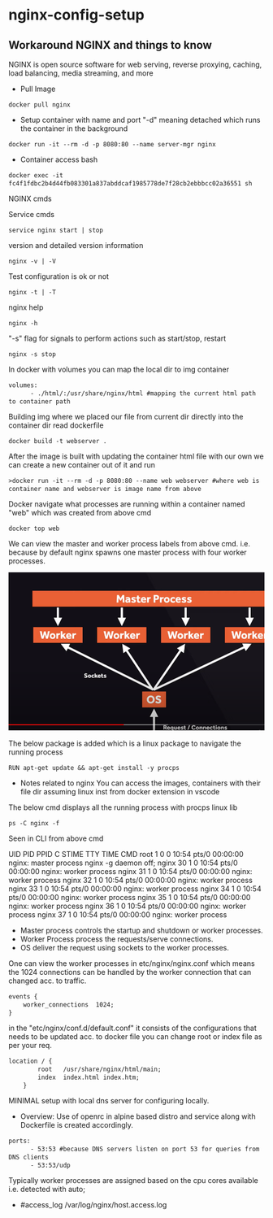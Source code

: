 # nginx-config-setup

## Workaround NGINX and things to know

NGINX is open source software for web serving, reverse proxying, caching, load balancing, media streaming, and more

- Pull Image

```
docker pull nginx
```

- Setup container with name and port
  "-d" meaning detached which runs the container in the background

```
docker run -it --rm -d -p 8080:80 --name server-mgr nginx
```

- Container access bash

```
docker exec -it fc4f1fdbc2b4d44fb083301a837abddcaf1985778de7f28cb2ebbbcc02a36551 sh
```

NGINX cmds

Service cmds

```
service nginx start | stop
```

version and detailed version information

```
nginx -v | -V
```

Test configuration is ok or not

```
nginx -t | -T
```

nginx help

```
nginx -h
```

"-s" flag for signals to perform actions such as start/stop, restart

```
nginx -s stop
```

In docker with volumes you can map the local dir to img container

```
volumes:
      - ./html/:/usr/share/nginx/html #mapping the current html path to container path

```

Building img where we placed our file from current dir directly into the container dir read dockerfile

```
docker build -t webserver .
```

After the image is built with updating the container html file with our own we can create a new container out of it and run

```
>docker run -it --rm -d -p 8080:80 --name web webserver #where web is container name and webserver is image name from above
```

Docker navigate what processes are running within a container named "web" which was created from above cmd

```
docker top web
```

We can view the master and worker process labels from above cmd. i.e. because by default nginx spawns one master process with four worker processes.

![plot](./images/Capture.PNG)

The below package is added which is a linux package to navigate the running process

```
RUN apt-get update && apt-get install -y procps
```

- Notes related to nginx
  You can access the images, containers with their file dir assuming linux inst from docker extension in vscode

The below cmd displays all the running process with procps linux lib

```
ps -C nginx -f
```
Seen in CLI from above cmd


UID        PID  PPID  C STIME TTY          TIME CMD
root         1     0  0 10:54 pts/0    00:00:00 nginx: master process nginx -g daemon off;
nginx       30     1  0 10:54 pts/0    00:00:00 nginx: worker process
nginx       31     1  0 10:54 pts/0    00:00:00 nginx: worker process
nginx       32     1  0 10:54 pts/0    00:00:00 nginx: worker process
nginx       33     1  0 10:54 pts/0    00:00:00 nginx: worker process
nginx       34     1  0 10:54 pts/0    00:00:00 nginx: worker process
nginx       35     1  0 10:54 pts/0    00:00:00 nginx: worker process
nginx       36     1  0 10:54 pts/0    00:00:00 nginx: worker process
nginx       37     1  0 10:54 pts/0    00:00:00 nginx: worker process

- Master process controls the startup and shutdown or worker processes.
- Worker Process process the requests/serve connections.
- OS deliver the request using sockets to the worker processes.

One can view the worker processes in etc/nginx/nginx.conf
which means the 1024 connections can be handled by the worker connection that can changed acc. to traffic.

```
events {
    worker_connections  1024;
}
```

in the "etc/nginx/conf.d/default.conf" it consists of the configurations that needs to be updated acc. to docker file you can change root or index file as per your req.
```
location / {
        root   /usr/share/nginx/html/main;
        index  index.html index.htm;
    }
```


MINIMAL setup with local dns server for configuring locally.
- Overview:
Use of openrc in alpine based distro and service along with Dockerfile is created accordingly.
```
ports:
      - 53:53 #because DNS servers listen on port 53 for queries from DNS clients
      - 53:53/udp
```



Typically worker processes are assigned based on the cpu cores available i.e. detected with auto;

- #access_log  /var/log/nginx/host.access.log